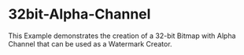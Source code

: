 # 32bit-Alpha-Channel
This Example demonstrates the creation of a 32-bit Bitmap with Alpha Channel that can be used as a Watermark Creator.
